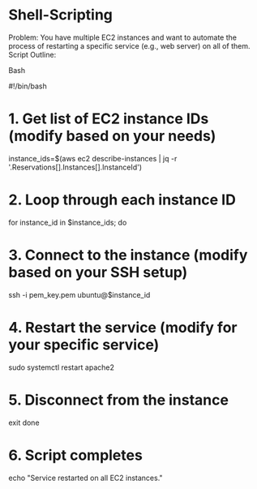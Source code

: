 # Shell-Scripting 

Problem: You have multiple EC2 instances and want to automate the process of restarting a specific service (e.g., web server) on all of them.
Script Outline:

Bash

#!/bin/bash

# 1. Get list of EC2 instance IDs (modify based on your needs)
instance_ids=$(aws ec2 describe-instances | jq -r '.Reservations[].Instances[].InstanceId')

# 2. Loop through each instance ID
for instance_id in $instance_ids; do
  # 3. Connect to the instance (modify based on your SSH setup)
  ssh -i pem_key.pem ubuntu@$instance_id

  # 4. Restart the service (modify for your specific service)
  sudo systemctl restart apache2

  # 5. Disconnect from the instance
  exit
done

# 6. Script completes
echo "Service restarted on all EC2 instances."
